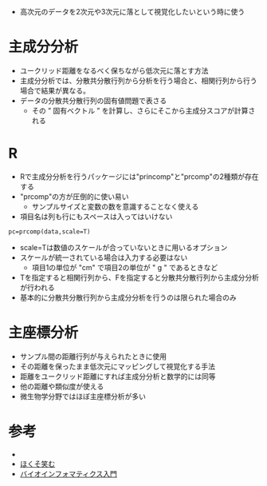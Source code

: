* 高次元のデータを2次元や3次元に落として視覚化したいという時に使う

# 主成分分析
* ユークリッド距離をなるべく保ちながら低次元に落とす方法
* 主成分分析では、分散共分散行列から分析を行う場合と、相関行列から行う場合で結果が異なる。
* データの分散共分散行列の固有値問題で表さる
	* その ” 固有ベクトル ” を計算し、さらにそこから主成分スコアが計算される

# R
* Rで主成分分析を行うパッケージには"princomp"と"prcomp"の2種類が存在する
* "prcomp"の方が圧倒的に使い易い
	* サンプルサイズと変数の数を意識することなく使える
* 項目名は列も行にもスペースは入ってはいけない

```
pc=prcomp(data,scale=T)
```

* scale=Tは数値のスケールが合っていないときに用いるオプション
* スケールが統一されている場合は入力する必要はない
	* 項目1の単位が "cm" で項目2の単位が " g " であるときなど
* Tを指定すると相関行列から、Fを指定すると分散共分散行列から主成分分析が行われる
* 基本的に分散共分散行列から主成分分析を行うのは限られた場合のみ


# 主座標分析
* サンプル間の距離行列が与えられたときに使用
* その距離を保ったまま低次元にマッピングして視覚化する手法
* 距離をユークリッド距離にすれば主成分分析と数学的には同等
* 他の距離や類似度が使える
* 微生物学分野ではほぼ主座標分析が多い

# 参考

* [](http://d.hatena.ne.jp/fronori/20140517)
* [ほくそ笑む](http://d.hatena.ne.jp/hoxo_m/20120313#20120313f1)
* [バイオインフォマティクス入門](http://bio-info.biz/tips/r_pca.html)